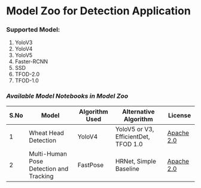 # **Model Zoo for Detection Application**

### **Supported Model:**

1. YoloV3
2. YoloV4
3. YoloV5
4. Faster-RCNN
5. SSD
6. TFOD-2.0
7. TFOD-1.0

### ***Available Model Notebooks in Model Zoo***

| S.No | Model                | Algorithm Used | Alternative Algorithm                | License |
|------|----------------------|----------------|--------------------------------------|---------|
| 1    | Wheat Head Detection | YoloV4         | YoloV5 or V3, EfficientDet, TFOD 1.0 |  [Apache 2.0](https://github.com/DARK-art108/CoinShift-Imaging/blob/main/LICENSE.md)      |
| 2    | Multi-Human Pose Detection and Tracking | FastPose       | HRNet, Simple Baseline  |  [Apache 2.0](https://github.com/DARK-art108/CoinShift-Imaging/blob/main/LICENSE.md)   |


